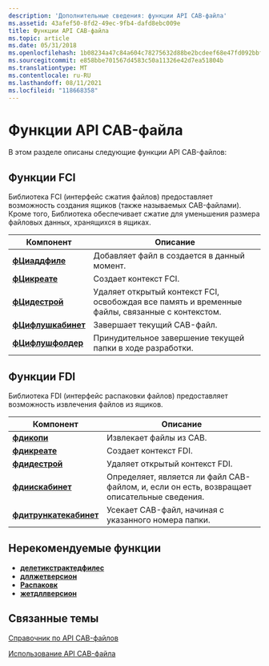 ```yaml
---
description: 'Дополнительные сведения: функции API CAB-файла'
ms.assetid: 43afef50-8fd2-49ec-9fb4-dafd8ebc009e
title: Функции API CAB-файла
ms.topic: article
ms.date: 05/31/2018
ms.openlocfilehash: 1b08234a47c84a604c78275632d88be2bcdeef68e47fd092bbf50e4d97dcf925
ms.sourcegitcommit: e858bbe701567d4583c50a11326e42d7ea51804b
ms.translationtype: MT
ms.contentlocale: ru-RU
ms.lasthandoff: 08/11/2021
ms.locfileid: "118668358"
---
```

# <a name="cabinet-api-functions"></a>Функции API CAB-файла

В этом разделе описаны следующие функции API CAB-файлов:

## <a name="fci-functions"></a>Функции FCI

Библиотека FCI (интерфейс сжатия файлов) предоставляет возможность создания ящиков (также называемых CAB-файлами). Кроме того, Библиотека обеспечивает сжатие для уменьшения размера файловых данных, хранящихся в ящиках.



| Компонент                                   | Описание                                                                                                 |
|--------------------------------------------|-------------------------------------------------------------------------------------------------------------|
| [**фЦиаддфиле**](/windows/desktop/api/Fci/nf-fci-fciaddfile)           | Добавляет файл в создается в данный момент.<br/>                                           |
| [**фЦикреате**](/windows/desktop/api/Fci/nf-fci-fcicreate)             | Создает контекст FCI.<br/>                                                                          |
| [**фЦидестрой**](/windows/desktop/api/Fci/nf-fci-fcidestroy)           | Удаляет открытый контекст FCI, освобождая все память и временные файлы, связанные с контекстом.<br/> |
| [**фЦифлушкабинет**](/windows/desktop/api/Fci/nf-fci-fciflushcabinet) | Завершает текущий CAB-файл.<br/>                                                                   |
| [**фЦифлушфолдер**](/windows/desktop/api/Fci/nf-fci-fciflushfolder)   | Принудительное завершение текущей папки в ходе разработки.<br/>                        |



 

## <a name="fdi-functions"></a>Функции FDI

Библиотека FDI (интерфейс распаковки файлов) предоставляет возможность извлечения файлов из ящиков.



| Компонент                                         | Описание                                                                                       |
|--------------------------------------------------|---------------------------------------------------------------------------------------------------|
| [**фдикопи**](/windows/desktop/api/Fdi/nf-fdi-fdicopy)                       | Извлекает файлы из CAB.<br/>                                                          |
| [**фдикреате**](/windows/desktop/api/Fdi/nf-fdi-fdicreate)                   | Создает контекст FDI.<br/>                                                                |
| [**фдидестрой**](/windows/desktop/api/Fdi/nf-fdi-fdidestroy)                 | Удаляет открытый контекст FDI.<br/>                                                           |
| [**фдиискабинет**](/windows/desktop/api/Fdi/nf-fdi-fdiiscabinet)             | Определяет, является ли файл CAB-файлом, и, если он есть, возвращает описательные сведения.<br/> |
| [**фдитрункатекабинет**](/windows/desktop/api/Fdi/nf-fdi-fditruncatecabinet) | Усекает CAB-файл, начиная с указанного номера папки.<br/>                      |



 

## <a name="deprecated-functions"></a>Нерекомендуемые функции

-   [**делетикстрактедфилес**](deleteextractedfiles.md)
-   [**дллжетверсион**](dllgetversion.md)
-   [**Распаковк**](extract.md)
-   [**жетдллверсион**](getdllversion.md)

## <a name="related-topics"></a>Связанные темы

<dl> <dt>

[Справочник по API CAB-файлов](cabinet-api-reference.md)
</dt> <dt>

[Использование API CAB-файла](using-the-cabinet-api.md)
</dt> </dl>

 

 




